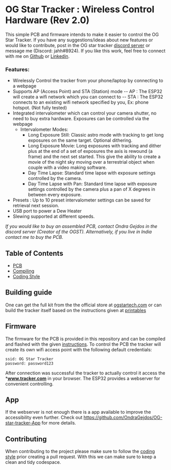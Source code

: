 # OG Star Tracker : Wireless Control Hardware (Rev 2.0)

This simple PCB and firmware intends to make it easier to control the OG Star Tracker. If you have any suggestions/ideas about new features or would like to contribute, post in the OG star tracker [discord server](https://discord.com/invite/dyFKm79gKJ) or message me (Discord: jahh#8924).
If you like this work, feel free to connect with me on [Github](https://github.com/jugal2001) or [Linkedin](https://www.linkedin.com/in/jugaljesing/).
### Features:
- Wirelessly Control the tracker from your phone/laptop by connecting to a webpage
- Supports AP (Access Point) and STA (Station) mode
 -- AP  : The ESP32 will create a wifi network which you can connect to
 -- STA : The ESP32 connects to an existing wifi network specified by you, Ex: phone hotspot. (Not fully tested)
- Integrated intervalometer which can control your camera shutter, no need to buy extra hardware. Exposures can be controlled via the webpage
  - Intervalometer Modes:
    - Long Exposure Still: Classic astro mode with tracking to get long exposures on the same target. Optional dithering.
    - Long Exposure Movie: Long exposures with tracking and dither plus at the end of a set of exposures the axis is rewound (a frame) and the next set started. This give the ability to create a movie          of the night sky moving over a terrestrial object when couple with a video making software.
    -  Day Time Lapse: Standard time lapse with exposure settings controlled by the camera.
    -  Day Time Lapse with Pan: Standard time lapse with exposure settings controlled by the camera plus a pan of X degrees in between every exposure.
- Presets : Up to 10 preset intervalometer settings can be saved for retrieval next session.
- USB port to power a Dew Heater
- Slewing supported at different speeds.

*If you would like to buy an assembled PCB, contact Ondra Gejdos in the discord server (Creator of the OGST). Alternatively, if you live in India contact me to buy the PCB.*

## Table of Contents
- [PCB](pcb/README.md)
- [Compiling](docs/compiling.md)
- [Coding Style](docs/coding-style.md)


## Building guide

One can get the full kit from the the official store at [ogstartech.com](https://ogstartech.com/start) or can build the tracker itself based on the instructions given at [printables](https://www.printables.com/model/348574-og-star-tracker)

## Firmware

The firmware for the PCB is provided in this repository and can be compiled and flashed with the given [instructions](docs/compiling.md).
To control the PCB the tracker will create its own wifi access point with the following default credentials:

```
ssid: OG Star Tracker
password: password123
```

After connection was successful the tracker to actually control it access the ***www.tracker.com** in your browser. The ESP32 provides a webserver for convenient controlling.

## App

If the webserver is not enough there is a app available to improve the accessibility even further.
Check out https://github.com/OndraGejdos/OG-star-tracker-App for more details.

## Contributing

When contributing to the project please make sure to follow the [coding style](docs/coding-style.md) prior creating a pull request.
With this we can make sure to keep a clean and tidy codespace.
